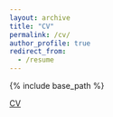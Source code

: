 ```yaml
---
layout: archive
title: "CV"
permalink: /cv/
author_profile: true
redirect_from:
  - /resume
---
```


{% include base_path %}

[CV](https://github.com/Xian152/xian152.github.io/blob/master/files/XianZhangCVSlong.pdf)            
